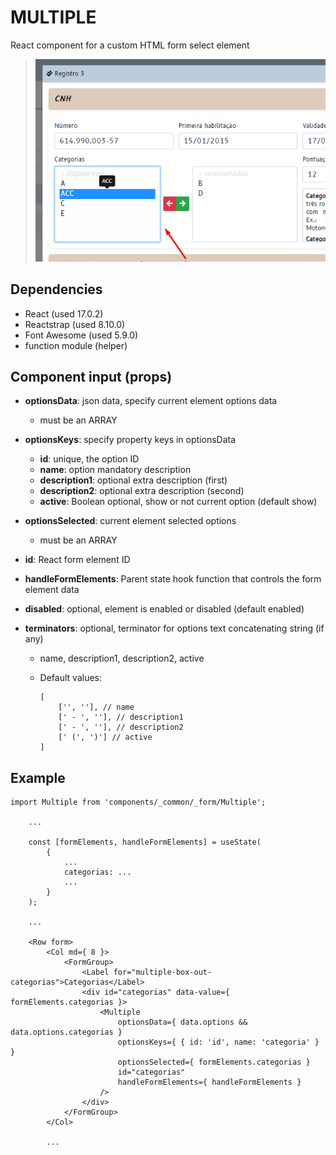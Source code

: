 # MULTIPLE

React component for a custom HTML form select element

> ![](_media-readme/img-react-multiple.png)

## Dependencies

- React (used 17.0.2)
- Reactstrap (used 8.10.0)
- Font Awesome (used 5.9.0)
- function module (helper)

## Component input (props)

- **optionsData**: json data, specify current element options data
	- must be an ARRAY

- **optionsKeys**: specify property keys in optionsData
	- **id**: unique, the option ID
	- **name**: option mandatory description
	- **description1**: optional extra description (first)
	- **description2**: optional extra description (second)
	- **active**: Boolean optional, show or not current option (default show)

- **optionsSelected**: current element selected options
	- must be an ARRAY

- **id**: React form element ID

- **handleFormElements**: Parent state hook function that controls the form element data

- **disabled**: optional, element is enabled or disabled (default enabled)

- **terminators**: optional, terminator for options text concatenating string (if any)
	- name, description1, description2, active
	- Default values:

		```
		[
			['', ''], // name
			[' - ', ''], // description1
			[' - ', ''], // description2
			[' (', ')'] // active
		]
		```

## Example

```
import Multiple from 'components/_common/_form/Multiple';

	...

	const [formElements, handleFormElements] = useState(
		{
			...
			categorias: ...
			...
		}
	);

	...

	<Row form>
		<Col md={ 8 }>
			<FormGroup>
				<Label for="multiple-box-out-categorias">Categorias</Label>
				<div id="categorias" data-value={ formElements.categorias }>
					<Multiple
						optionsData={ data.options && data.options.categorias }
						optionsKeys={ { id: 'id', name: 'categoria' } }
						optionsSelected={ formElements.categorias }
						id="categorias"
						handleFormElements={ handleFormElements }
					/>
				</div>
			</FormGroup>
		</Col>

		...
```
